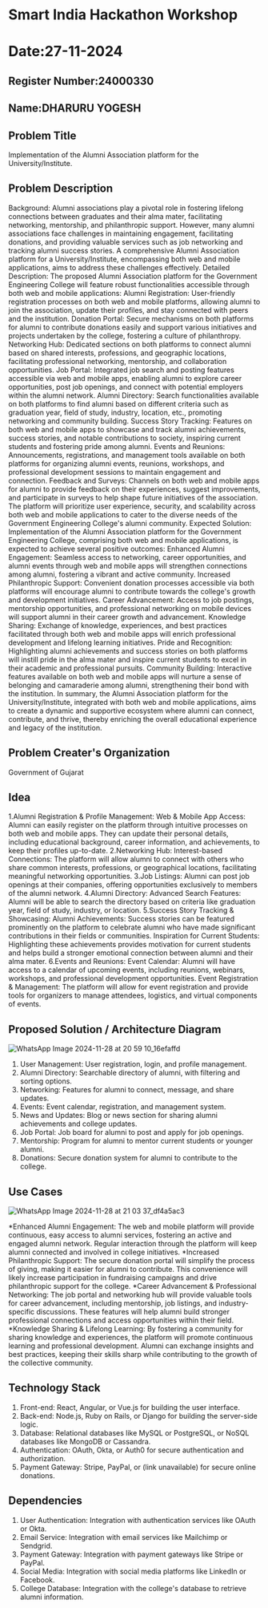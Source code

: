 # Smart India Hackathon Workshop
# Date:27-11-2024
## Register Number:24000330
## Name:DHARURU YOGESH
## Problem Title
Implementation of the Alumni Association platform for the University/Institute.
## Problem Description
Background: Alumni associations play a pivotal role in fostering lifelong connections between graduates and their alma mater, facilitating networking, mentorship, and philanthropic support. However, many alumni associations face challenges in maintaining engagement, facilitating donations, and providing valuable services such as job networking and tracking alumni success stories. A comprehensive Alumni Association platform for a University/Institute, encompassing both web and mobile applications, aims to address these challenges effectively. Detailed Description: The proposed Alumni Association platform for the Government Engineering College will feature robust functionalities accessible through both web and mobile applications: Alumni Registration: User-friendly registration processes on both web and mobile platforms, allowing alumni to join the association, update their profiles, and stay connected with peers and the institution. Donation Portal: Secure mechanisms on both platforms for alumni to contribute donations easily and support various initiatives and projects undertaken by the college, fostering a culture of philanthropy. Networking Hub: Dedicated sections on both platforms to connect alumni based on shared interests, professions, and geographic locations, facilitating professional networking, mentorship, and collaboration opportunities. Job Portal: Integrated job search and posting features accessible via web and mobile apps, enabling alumni to explore career opportunities, post job openings, and connect with potential employers within the alumni network. Alumni Directory: Search functionalities available on both platforms to find alumni based on different criteria such as graduation year, field of study, industry, location, etc., promoting networking and community building. Success Story Tracking: Features on both web and mobile apps to showcase and track alumni achievements, success stories, and notable contributions to society, inspiring current students and fostering pride among alumni. Events and Reunions: Announcements, registrations, and management tools available on both platforms for organizing alumni events, reunions, workshops, and professional development sessions to maintain engagement and connection. Feedback and Surveys: Channels on both web and mobile apps for alumni to provide feedback on their experiences, suggest improvements, and participate in surveys to help shape future initiatives of the association. The platform will prioritize user experience, security, and scalability across both web and mobile applications to cater to the diverse needs of the Government Engineering College's alumni community. Expected Solution: Implementation of the Alumni Association platform for the Government Engineering College, comprising both web and mobile applications, is expected to achieve several positive outcomes: Enhanced Alumni Engagement: Seamless access to networking, career opportunities, and alumni events through web and mobile apps will strengthen connections among alumni, fostering a vibrant and active community. Increased Philanthropic Support: Convenient donation processes accessible via both platforms will encourage alumni to contribute towards the college's growth and development initiatives. Career Advancement: Access to job postings, mentorship opportunities, and professional networking on mobile devices will support alumni in their career growth and advancement. Knowledge Sharing: Exchange of knowledge, experiences, and best practices facilitated through both web and mobile apps will enrich professional development and lifelong learning initiatives. Pride and Recognition: Highlighting alumni achievements and success stories on both platforms will instill pride in the alma mater and inspire current students to excel in their academic and professional pursuits. Community Building: Interactive features available on both web and mobile apps will nurture a sense of belonging and camaraderie among alumni, strengthening their bond with the institution. In summary, the Alumni Association platform for the University/Institute, integrated with both web and mobile applications, aims to create a dynamic and supportive ecosystem where alumni can connect, contribute, and thrive, thereby enriching the overall educational experience and legacy of the institution.
## Problem Creater's Organization
Government of Gujarat

## Idea

1.Alumni Registration & Profile Management:
Web & Mobile App Access: Alumni can easily register on the platform through intuitive processes on both web and mobile apps. They can update their personal details, including educational background, career information, and achievements, to keep their profiles up-to-date.
2.Networking Hub:
Interest-based Connections: The platform will allow alumni to connect with others who share common interests, professions, or geographical locations, facilitating meaningful networking opportunities.
3.Job Listings: Alumni can post job openings at their companies, offering opportunities exclusively to members of the alumni network.
4.Alumni Directory:
Advanced Search Features: Alumni will be able to search the directory based on criteria like graduation year, field of study, industry, or location.
5.Success Story Tracking & Showcasing:
Alumni Achievements: Success stories can be featured prominently on the platform to celebrate alumni who have made significant contributions in their fields or communities.
Inspiration for Current Students: Highlighting these achievements provides motivation for current students and helps build a stronger emotional connection between alumni and their alma mater.
6.Events and Reunions:
Event Calendar: Alumni will have access to a calendar of upcoming events, including reunions, webinars, workshops, and professional development opportunities.
Event Registration & Management: The platform will allow for event registration and provide tools for organizers to manage attendees, logistics, and virtual components of events.

## Proposed Solution / Architecture Diagram
![WhatsApp Image 2024-11-28 at 20 59 10_16efaffd](https://github.com/user-attachments/assets/8cdd99fa-0cdc-4895-8d40-8eee2b6e2de7)

1. User Management: User registration, login, and profile management.
2. Alumni Directory: Searchable directory of alumni, with filtering and sorting options.
3. Networking: Features for alumni to connect, message, and share updates.
4. Events: Event calendar, registration, and management system.
5. News and Updates: Blog or news section for sharing alumni achievements and college updates.
6. Job Portal: Job board for alumni to post and apply for job openings.
7. Mentorship: Program for alumni to mentor current students or younger alumni.
8. Donations: Secure donation system for alumni to contribute to the college.


## Use Cases
![WhatsApp Image 2024-11-28 at 21 03 37_df4a5ac3](https://github.com/user-attachments/assets/8014c026-1ddf-408e-9cae-e6345b1d5b28)


*Enhanced Alumni Engagement:
The web and mobile platform will provide continuous, easy access to alumni services, fostering an active and engaged alumni network. Regular interaction through the platform will keep alumni connected and involved in college initiatives.
*Increased Philanthropic Support:
The secure donation portal will simplify the process of giving, making it easier for alumni to contribute. This convenience will likely increase participation in fundraising campaigns and drive philanthropic support for the college.
*Career Advancement & Professional Networking:
The job portal and networking hub will provide valuable tools for career advancement, including mentorship, job listings, and industry-specific discussions. These features will help alumni build stronger professional connections and access opportunities within their field.
*Knowledge Sharing & Lifelong Learning:
By fostering a community for sharing knowledge and experiences, the platform will promote continuous learning and professional development. Alumni can exchange insights and best practices, keeping their skills sharp while contributing to the growth of the collective community. 

## Technology Stack
1. Front-end: React, Angular, or Vue.js for building the user interface.
2. Back-end: Node.js, Ruby on Rails, or Django for building the server-side logic.
3. Database: Relational databases like MySQL or PostgreSQL, or NoSQL databases like MongoDB or Cassandra.
4. Authentication: OAuth, Okta, or Auth0 for secure authentication and authorization.
5. Payment Gateway: Stripe, PayPal, or (link unavailable) for secure online donations.

## Dependencies
1. User Authentication: Integration with authentication services like OAuth or Okta.
2. Email Service: Integration with email services like Mailchimp or Sendgrid.
3. Payment Gateway: Integration with payment gateways like Stripe or PayPal.
4. Social Media: Integration with social media platforms like LinkedIn or Facebook.
5. College Database: Integration with the college's database to retrieve alumni information.
